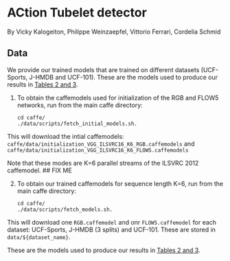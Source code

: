 # ACtion Tubelet detector

By Vicky Kalogeiton, Philippe Weinzaepfel, Vittorio Ferrari, Cordelia Schmid 

## Data

We provide our trained models that are trained on different datasets (UCF-Sports, J-HMDB and UCF-101). 
These are the models used to produce our results in [Tables 2 and 3](https://hal.inria.fr/hal-01519812/document).

1.  To obtain the caffemodels used for initialization of the RGB and FLOW5 networks, run from the main caffe directory: 

        cd caffe/
        ./data/scripts/fetch_initial_models.sh.
  
This will download the intial caffemodels:
`caffe/data/initialization_VGG_ILSVRC16_K6_RGB.caffemodels` and 
`caffe/data/initialization_VGG_ILSVRC16_K6_FLOW5.caffemodels`

Note that these modes are K=6 parallel streams of the ILSVRC 2012 caffemodel. ## FIX ME 

2. To obtain our trained caffemodels for sequence length K=6, run from the main caffe directory:

       cd caffe/
       ./data/scripts/fetch_models.sh.

This will download one `RGB.caffemodel` and onr `FLOW5.caffemodel` for each dataset: UCF-Sports, J-HMDB (3 splits) and UCF-101. 
These are stored in `data/${dataset_name}`.

These are the models used to produce our results in [Tables 2 and 3](https://hal.inria.fr/hal-01519812/document).
